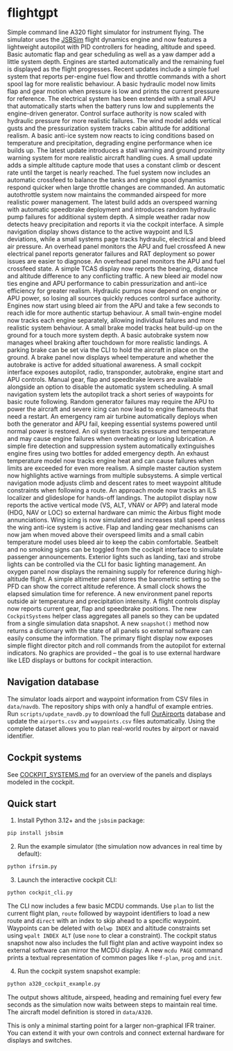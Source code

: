 # flightgpt

Simple command line A320 flight simulator for instrument flying. The
simulator uses the [JSBSim](https://github.com/JSBSim-Team/jsbsim) flight
dynamics engine and now features a lightweight autopilot with PID controllers
for heading, altitude and speed.  Basic automatic flap and gear scheduling as
well as a yaw damper add a little system depth. Engines are started
automatically and the remaining fuel is displayed as the flight progresses.
Recent updates include a simple fuel system that reports per-engine fuel flow
and throttle commands with a short spool lag for more realistic behaviour.
A basic hydraulic model now limits flap and gear motion when pressure is low
and prints the current pressure for reference. The electrical system has been
extended with a small APU that automatically starts when the battery runs low
and supplements the engine-driven generator. Control surface authority is now
scaled with hydraulic pressure for more realistic failures. The wind model
adds vertical gusts and the pressurization system tracks cabin altitude for
additional realism. A basic anti-ice system now reacts to icing conditions
based on temperature and precipitation, degrading engine performance when ice
builds up. The latest update introduces a stall warning and ground proximity
warning system for more realistic aircraft handling cues. A small update adds a
simple altitude capture mode that uses a constant climb or descent rate until
the target is nearly reached. The fuel system now includes an automatic
crossfeed to balance the tanks and engine spool dynamics respond quicker when
large throttle changes are commanded.
An automatic autothrottle system now maintains the commanded airspeed for
more realistic power management. The latest build adds an overspeed warning
with automatic speedbrake deployment and introduces random hydraulic pump
failures for additional system depth.
A simple weather radar now detects heavy precipitation and reports it via
the cockpit interface.
A simple navigation display shows distance to the active waypoint and ILS
deviations, while a small systems page tracks hydraulic, electrical and
bleed air pressure. An overhead panel monitors the APU and fuel crossfeed
A new electrical panel reports generator failures and RAT deployment so
power issues are easier to diagnose. An overhead panel monitors the APU and
fuel crossfeed state.
A simple TCAS display now reports the bearing, distance and altitude
difference to any conflicting traffic.
A new bleed air model now ties engine and APU performance to cabin
pressurization and anti-ice efficiency for greater realism.
Hydraulic pumps now depend on engine or APU power, so losing all sources
quickly reduces control surface authority.
Engines now start using bleed air from the APU and take a few seconds to
reach idle for more authentic startup behaviour.
A small twin-engine model now tracks each engine separately, allowing
individual failures and more realistic system behaviour.
A small brake model tracks heat build-up on the ground for a touch more
system depth.
A basic autobrake system now manages wheel braking after touchdown for
more realistic landings.
A parking brake can be set via the CLI to hold the aircraft in place on
the ground.
A brake panel now displays wheel temperature and whether the autobrake is active
for added situational awareness.
A small cockpit interface exposes autopilot, radio, transponder,
autobrake, engine start and APU controls. Manual gear, flap and
speedbrake levers are available alongside an option to disable the
automatic system scheduling.
A small navigation system lets the autopilot track a short series of
waypoints for basic route following.
Random generator failures may require the APU to power the aircraft and
severe icing can now lead to engine flameouts that need a restart.
An emergency ram air turbine automatically deploys when both the generator
and APU fail, keeping essential systems powered until normal power is
restored.
An oil system tracks pressure and temperature and may cause engine
failures when overheating or losing lubrication.
A simple fire detection and suppression system automatically
extinguishes engine fires using two bottles for added emergency depth.
An exhaust temperature model now tracks engine heat and can cause
failures when limits are exceeded for even more realism.
A simple master caution system now highlights active warnings from
multiple subsystems.
A simple vertical navigation mode adjusts climb and descent rates to
meet waypoint altitude constraints when following a route.
An approach mode now tracks an ILS localizer and glideslope for hands-off
landings.
The autopilot display now reports the active vertical mode (VS, ALT, VNAV or APP)
and lateral mode (HDG, NAV or LOC) so external hardware can mimic the Airbus
flight mode annunciations.
Wing icing is now simulated and increases stall speed unless the wing
anti-ice system is active.
Flap and landing gear mechanisms can now jam when moved above their
overspeed limits and a small cabin temperature model uses bleed air to
keep the cabin comfortable.
Seatbelt and no smoking signs can be toggled from the cockpit interface
to simulate passenger announcements.
Exterior lights such as landing, taxi and strobe lights can be
controlled via the CLI for basic lighting management.
An oxygen panel now displays the remaining supply for reference during
high-altitude flight.
A simple altimeter panel stores the barometric setting so the PFD can
show the correct altitude reference.
A small clock shows the elapsed simulation time for reference.
A new environment panel reports outside air temperature and precipitation intensity.
A flight controls display now reports current gear, flap and speedbrake
positions.
The new `CockpitSystems` helper class aggregates all panels so they can be
updated from a single simulation data snapshot. A new `snapshot()` method now
returns a dictionary with the state of all panels so external software can
easily consume the information.
The primary flight display now exposes simple flight director pitch and roll
commands from the autopilot for external indicators.
No graphics are provided – the goal is to use external hardware like LED displays or buttons for cockpit interaction.

## Navigation database

The simulator loads airport and waypoint information from CSV files in
`data/navdb`. The repository ships with only a handful of example entries.
Run `scripts/update_navdb.py` to download the full
[OurAirports](https://ourairports.com/data/) database and update the
`airports.csv` and `waypoints.csv` files automatically. Using the complete
dataset allows you to plan real-world routes by airport or navaid identifier.

## Cockpit systems
See [COCKPIT_SYSTEMS.md](COCKPIT_SYSTEMS.md) for an overview of the panels and displays modeled in the cockpit.

## Quick start

1. Install Python 3.12+ and the `jsbsim` package:

```bash
pip install jsbsim
```

2. Run the example simulator (the simulation now advances in real time by
   default):

```bash
python ifrsim.py
```

3. Launch the interactive cockpit CLI:

```bash
python cockpit_cli.py
```

The CLI now includes a few basic MCDU commands. Use `plan` to list the current
flight plan, `route` followed by waypoint identifiers to load a new route and
`direct` with an index to skip ahead to a specific waypoint.  Waypoints can be
deleted with `delwp INDEX` and altitude constraints set using `wpalt INDEX ALT`
(use `none` to clear a constraint). The cockpit status snapshot now also
includes the full flight plan and active waypoint index so external software
can mirror the MCDU display. A new `mcdu PAGE` command prints a textual
representation of common pages like `f-plan`, `prog` and `init`.

4. Run the cockpit system snapshot example:
```bash
python a320_cockpit_example.py
```

The output shows altitude, airspeed, heading and remaining fuel every
few seconds as the simulation now waits between steps to maintain real
time.  The aircraft model definition is stored in `data/A320`.

This is only a minimal starting point for a larger non-graphical IFR
trainer.  You can extend it with your own controls and connect external
hardware for displays and switches.
